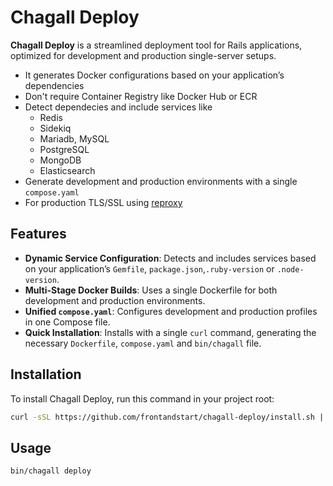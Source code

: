# Chagall Deploy

**Chagall Deploy** is a streamlined deployment tool for Rails applications, optimized for development and production single-server setups. 

- It generates Docker configurations based on your application’s dependencies
- Don't require Container Registry like Docker Hub or ECR
- Detect dependecies and include services like
  - Redis
  - Sidekiq
  - Mariadb, MySQL
  - PostgreSQL
  - MongoDB
  - Elasticsearch
- Generate development and production environments with a single `compose.yaml`
- For production TLS/SSL using [reproxy](https://github.com/umputun/reproxy)

## Features

- **Dynamic Service Configuration**: Detects and includes services based on your application’s `Gemfile`, `package.json`,`.ruby-version` or `.node-version`.
- **Multi-Stage Docker Builds**: Uses a single Dockerfile for both development and production environments.
- **Unified `compose.yaml`**: Configures development and production profiles in one Compose file.
- **Quick Installation**: Installs with a single `curl` command, generating the necessary `Dockerfile`, `compose.yaml` and `bin/chagall` file.

## Installation

To install Chagall Deploy, run this command in your project root:

```bash
curl -sSL https://github.com/frontandstart/chagall-deploy/install.sh | bash
```

## Usage

```bash
bin/chagall deploy
```
